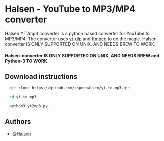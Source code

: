 
# Halsen - YouTube to MP3/MP4 converter

Halsen YT2mp3 converter is a python based converter for YouTube to MP3/MP4. The converter uses
[yt-dlp](https://github.com/yt-dlp/yt-dlp) and [ffmpeg](https://ffmpeg.org/) to do the magic. Halsen-converter IS ONLY SUPPORTED ON UNIX, AND NEEDS BREW TO WORK. 




#### Halsen-converter IS ONLY SUPPORTED ON UNIX, AND NEEDS BREW and Python-3 TO WORK.
## Download instructions
```bash
  git clone https://github.com/espenhalsen/yt-to-mp3.git
```
```bash
  cd yt-to-mp3
```
```bash
  python3 yt2mp3.py
```
## Authors

- [@Halsen](https://www.github.com/espenhalsen)

